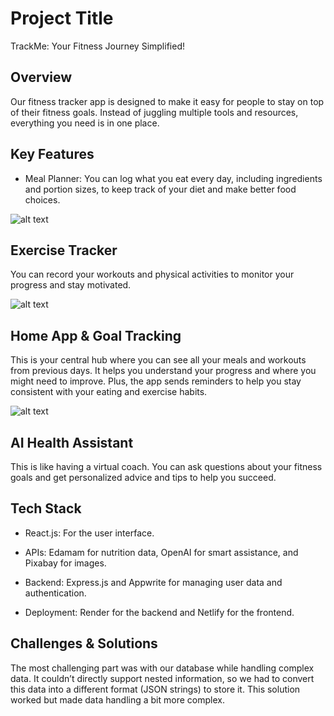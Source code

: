 
# Project Title

TrackMe: Your Fitness Journey Simplified!


## Overview

Our fitness tracker app is designed to make it easy for people to stay on top of their fitness goals. Instead of juggling multiple tools and resources, everything you need is in one place.
## Key Features

- Meal Planner: You can log what you eat every day, including ingredients and portion sizes, to keep track of your diet and make better food choices.

![alt text](https://cdn.hashnode.com/res/hashnode/image/upload/v1686812479085/4f17c71f-ec68-4027-99a2-87111fc4e90f.png?auto=compress,format&format=webp)


## Exercise Tracker

You can record your workouts and physical activities to monitor your progress and stay motivated.

![alt text](https://cdn.hashnode.com/res/hashnode/image/upload/v1686812739399/bdd94aa8-46a4-4aee-a33e-2b25eb8f360b.png?auto=compress,format&format=webp)


## Home App & Goal Tracking

This is your central hub where you can see all your meals and workouts from previous days. It helps you understand your progress and where you might need to improve. Plus, the app sends reminders to help you stay consistent with your eating and exercise habits.

![alt text](https://cdn.hashnode.com/res/hashnode/image/upload/v1686812070060/bac48cac-02ec-47ee-894e-e57f3afde4e7.png?auto=compress,format&format=webp)
## AI Health Assistant

This is like having a virtual coach. You can ask questions about your fitness goals and get personalized advice and tips to help you succeed.
## Tech Stack


- React.js: For the user interface.

- APIs: Edamam for nutrition data, OpenAI for smart assistance, and Pixabay for images.

- Backend: Express.js and Appwrite for managing user data and authentication.

- Deployment: Render for the backend and Netlify  for the frontend.
## Challenges & Solutions

The most challenging part was with our database while handling complex data. It couldn’t directly support nested information, so we had to convert this data into a different format (JSON strings) to store it. This solution worked but made data handling a bit more complex.
